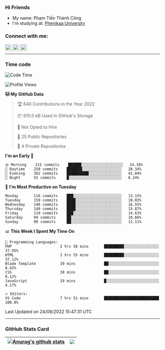### Hi Friends

- My name: Phạm Tiến Thành Công
- I'm studying at: [Phenikaa University]


### Connect with me:
[<img align="left" alt="PhamTienThanhCong | Facebook" width="22px" src="https://upload.wikimedia.org/wikipedia/commons/thumb/1/16/Facebook-icon-1.png/640px-Facebook-icon-1.png" />][facebook]
[<img align="left" alt="PhamTienThanhCong | Zalo" width="22px" src="https://www.anphatpc.com.vn/template/anphat_2020v2/images/icon-zalo.jpg" />][zalo]
[<img align="left" alt="PhamTienThanhCong | LinkedIn" width="22px" src="https://cdn3.iconfinder.com/data/icons/inficons/512/linkedin.png" />][linkedin]

<br />

---

### Time code

<!--START_SECTION:waka-->
![Code Time](http://img.shields.io/badge/Code%20Time-537%20hrs%206%20mins-blue)

![Profile Views](http://img.shields.io/badge/Profile%20Views-2-blue)

**🐱 My GitHub Data** 

> 🏆 640 Contributions in the Year 2022
 > 
> 📦 910.0 kB Used in GitHub's Storage 
 > 
> 🚫 Not Opted to Hire
 > 
> 📜 25 Public Repositories 
 > 
> 🔑 4 Private Repositories  
 > 
**I'm an Early 🐤** 

```text
🌞 Morning    215 commits    ██████░░░░░░░░░░░░░░░░░░░   24.38% 
🌆 Daytime    250 commits    ███████░░░░░░░░░░░░░░░░░░   28.34% 
🌃 Evening    362 commits    ██████████░░░░░░░░░░░░░░░   41.04% 
🌙 Night      55 commits     █░░░░░░░░░░░░░░░░░░░░░░░░   6.24%

```
📅 **I'm Most Productive on Tuesday** 

```text
Monday       116 commits    ███░░░░░░░░░░░░░░░░░░░░░░   13.15% 
Tuesday      159 commits    ████░░░░░░░░░░░░░░░░░░░░░   18.03% 
Wednesday    146 commits    ████░░░░░░░░░░░░░░░░░░░░░   16.55% 
Thursday     140 commits    ████░░░░░░░░░░░░░░░░░░░░░   15.87% 
Friday       129 commits    ███░░░░░░░░░░░░░░░░░░░░░░   14.63% 
Saturday     94 commits     ██░░░░░░░░░░░░░░░░░░░░░░░   10.66% 
Sunday       98 commits     ██░░░░░░░░░░░░░░░░░░░░░░░   11.11%

```


📊 **This Week I Spent My Time On** 

```text
💬 Programming Languages: 
PHP                      2 hrs 58 mins       █████████░░░░░░░░░░░░░░░░   37.95% 
HTML                     2 hrs 55 mins       █████████░░░░░░░░░░░░░░░░   37.12% 
Blade Template           39 mins             ██░░░░░░░░░░░░░░░░░░░░░░░   8.42% 
CSS                      38 mins             ██░░░░░░░░░░░░░░░░░░░░░░░   8.12% 
JavaScript               19 mins             █░░░░░░░░░░░░░░░░░░░░░░░░   4.17%

🔥 Editors: 
VS Code                  7 hrs 51 mins       █████████████████████████   100.0%

```


 Last Updated on 24/08/2022 15:47:31 UTC
<!--END_SECTION:waka-->

---

### GitHub Stats Card

| <a href="https://github.com/phamtienthanhcong"><img align="center" src="https://github-readme-stats.vercel.app/api?username=PhamTienThanhCong&show_icons=true&include_all_commits=true&theme=buefy&hide_border=true&theme=ocean_dark" alt="Anurag's github stats" /></a> | <a href="https://github.com/phamtienthanhcong"><img align="center" src="https://github-readme-stats.vercel.app/api/top-langs/?username=PhamTienThanhCong&layout=compact&theme=buefy&hide_border=true&theme=ocean_dark" /></a> |
| ------------- | ------------- |

[Phenikaa University]: https://phenikaa-uni.edu.vn/vi
[facebook]: https://www.facebook.com/phamtienthanhcong
[linkedin]: https://linkedin.com/in/phamtienthanhcong
[zalo]: https://zalo.me/0396396332
[tiktok]: https://www.tiktok.com/@phamtienthanhcong
[web]: https://github.com/PhamTienThanhCong/web_dev
[min project]: https://github.com/PhamTienThanhCong/Project-Of-Web
[c and cpp]: https://github.com/PhamTienThanhCong/Code_C_and_Cpro
[python]: https://github.com/PhamTienThanhCong/Python_beginer
